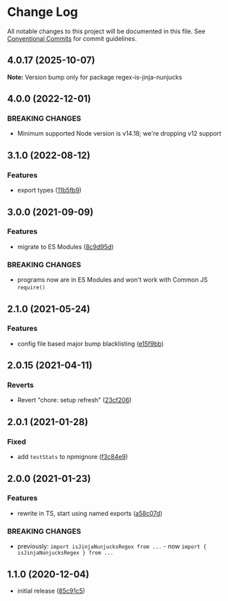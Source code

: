 # Change Log

All notable changes to this project will be documented in this file.
See [Conventional Commits](https://conventionalcommits.org) for commit guidelines.

## 4.0.17 (2025-10-07)

**Note:** Version bump only for package regex-is-jinja-nunjucks

## 4.0.0 (2022-12-01)

### BREAKING CHANGES

- Minimum supported Node version is v14.18; we're dropping v12 support

## 3.1.0 (2022-08-12)

### Features

- export types ([11b5fb9](https://github.com/codsen/codsen/commit/11b5fb936ce20e0a77c3a09806773e1cd7695c50))

## 3.0.0 (2021-09-09)

### Features

- migrate to ES Modules ([8c9d95d](https://github.com/codsen/codsen/commit/8c9d95d5dea0b769c2f070397141918a4893d575))

### BREAKING CHANGES

- programs now are in ES Modules and won't work with Common JS `require()`

## 2.1.0 (2021-05-24)

### Features

- config file based major bump blacklisting ([e15f9bb](https://github.com/codsen/codsen/commit/e15f9bba1c4fd5f847ac28b3f38fa6ee633f5dca))

## 2.0.15 (2021-04-11)

### Reverts

- Revert "chore: setup refresh" ([23cf206](https://github.com/codsen/codsen/commit/23cf206970a087ff0fa04e61f94d919f59ab3881))

## 2.0.1 (2021-01-28)

### Fixed

- add `testStats` to npmignore ([f3c84e9](https://github.com/codsen/codsen/commit/f3c84e95afc5514214312f913692d85b2e12eb29))

## 2.0.0 (2021-01-23)

### Features

- rewrite in TS, start using named exports ([a58c07d](https://github.com/codsen/codsen/commit/a58c07de67782b699f4534a61fd0fd22e1aac29e))

### BREAKING CHANGES

- previously: `import isJinjaNunjucksRegex from ...` - now `import { isJinjaNunjucksRegex } from ...`

## 1.1.0 (2020-12-04)

- initial release ([85c91c5](https://git.sr.ht/~royston/codsen/commit/85c91c5c4f9fec7aa53e9105f7f758a080a52445))
